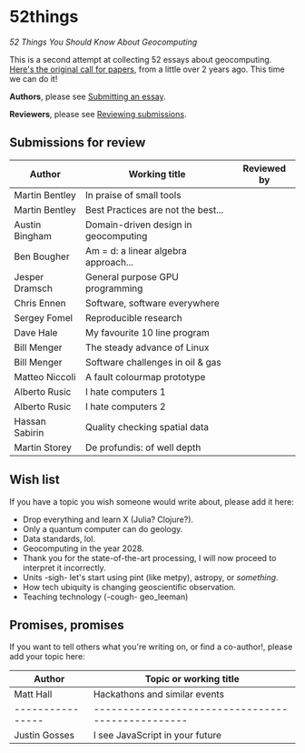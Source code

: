 # 52things
_52 Things You Should Know About Geocomputing_

This is a second attempt at collecting 52 essays about geocomputing. [Here's the original call for papers](https://agilescientific.com/blog/2014/12/29/geocomputing-call-for-papers), from a little over 2 years ago. This time we can do it!

**Authors**, please see [Submitting an essay](Submitting_an_essay.md).

**Reviewers**, please see [Reviewing submissions](Reviewing_submissions.md).


## Submissions for review

| Author           | Working title                       | Reviewed by |
| ---------------- | ----------------------------------- | ----------- |
| Martin Bentley   | In praise of small tools            |             |
| Martin Bentley   | Best Practices are not the best...  |             |
| Austin Bingham   | Domain-driven design in geocomputing|             |
| Ben Bougher      | Am = d: a linear algebra approach...|             |
| Jesper Dramsch   | General purpose GPU programming     |             |
| Chris Ennen      | Software, software everywhere       |             |
| Sergey Fomel     | Reproducible research               |             |
| Dave Hale        | My favourite 10 line program        |             |
| Bill Menger      | The steady advance of Linux         |             |
| Bill Menger      | Software challenges in oil & gas    |             |
| Matteo Niccoli   | A fault colourmap prototype         |             |
| Alberto Rusic    | I hate computers 1                  |             |
| Alberto Rusic    | I hate computers 2                  |             |
| Hassan Sabirin   | Quality checking spatial data       |             |
| Martin Storey    | De profundis: of well depth         |             |


## Wish list

If you have a topic you wish someone would write about, please add it here: 

- Drop everything and learn X (Julia? Clojure?).
- Only a quantum computer can do geology.
- Data standards, lol.
- Geocomputing in the year 2028.
- Thank you for the state-of-the-art processing, I will now proceed to interpret it incorrectly.
- Units -sigh- let's start using pint (like metpy), astropy, or _something_.
- How tech ubiquity is changing geoscientific observation.
- Teaching technology (-cough- geo_leeman)


## Promises, promises

If you want to tell others what you're writing on, or find a co-author!, please add your topic here: 

| Author           | Topic or working title                            |
| ---------------- | ------------------------------------------------- |
| Matt Hall        | Hackathons and similar events                     |
| ---------------- | ------------------------------------------------- |
| Justin Gosses    | I see JavaScript in your future                   |

